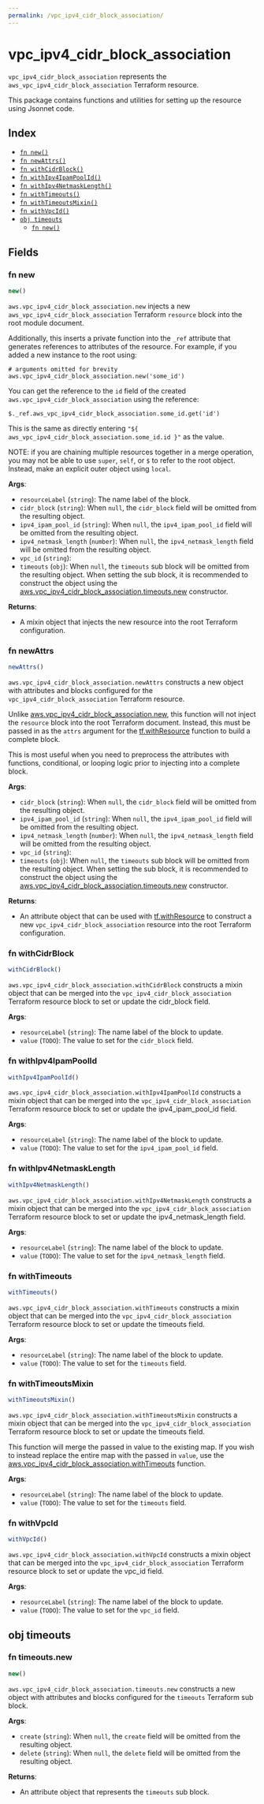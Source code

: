 ```yaml
---
permalink: /vpc_ipv4_cidr_block_association/
---
```


# vpc_ipv4_cidr_block_association

`vpc_ipv4_cidr_block_association` represents the `aws_vpc_ipv4_cidr_block_association` Terraform resource.



This package contains functions and utilities for setting up the resource using Jsonnet code.


## Index

* [`fn new()`](#fn-new)
* [`fn newAttrs()`](#fn-newattrs)
* [`fn withCidrBlock()`](#fn-withcidrblock)
* [`fn withIpv4IpamPoolId()`](#fn-withipv4ipampoolid)
* [`fn withIpv4NetmaskLength()`](#fn-withipv4netmasklength)
* [`fn withTimeouts()`](#fn-withtimeouts)
* [`fn withTimeoutsMixin()`](#fn-withtimeoutsmixin)
* [`fn withVpcId()`](#fn-withvpcid)
* [`obj timeouts`](#obj-timeouts)
  * [`fn new()`](#fn-timeoutsnew)

## Fields

### fn new

```ts
new()
```


`aws.vpc_ipv4_cidr_block_association.new` injects a new `aws_vpc_ipv4_cidr_block_association` Terraform `resource`
block into the root module document.

Additionally, this inserts a private function into the `_ref` attribute that generates references to attributes of the
resource. For example, if you added a new instance to the root using:

    # arguments omitted for brevity
    aws.vpc_ipv4_cidr_block_association.new('some_id')

You can get the reference to the `id` field of the created `aws.vpc_ipv4_cidr_block_association` using the reference:

    $._ref.aws_vpc_ipv4_cidr_block_association.some_id.get('id')

This is the same as directly entering `"${ aws_vpc_ipv4_cidr_block_association.some_id.id }"` as the value.

NOTE: if you are chaining multiple resources together in a merge operation, you may not be able to use `super`, `self`,
or `$` to refer to the root object. Instead, make an explicit outer object using `local`.

**Args**:
  - `resourceLabel` (`string`): The name label of the block.
  - `cidr_block` (`string`):  When `null`, the `cidr_block` field will be omitted from the resulting object.
  - `ipv4_ipam_pool_id` (`string`):  When `null`, the `ipv4_ipam_pool_id` field will be omitted from the resulting object.
  - `ipv4_netmask_length` (`number`):  When `null`, the `ipv4_netmask_length` field will be omitted from the resulting object.
  - `vpc_id` (`string`): 
  - `timeouts` (`obj`):  When `null`, the `timeouts` sub block will be omitted from the resulting object. When setting the sub block, it is recommended to construct the object using the [aws.vpc_ipv4_cidr_block_association.timeouts.new](#fn-vpcipv4cidrblockassociationtimeoutsnew) constructor.

**Returns**:
- A mixin object that injects the new resource into the root Terraform configuration.


### fn newAttrs

```ts
newAttrs()
```


`aws.vpc_ipv4_cidr_block_association.newAttrs` constructs a new object with attributes and blocks configured for the `vpc_ipv4_cidr_block_association`
Terraform resource.

Unlike [aws.vpc_ipv4_cidr_block_association.new](#fn-vpcipv4cidrblockassociationnew), this function will not inject the `resource`
block into the root Terraform document. Instead, this must be passed in as the `attrs` argument for the
[tf.withResource](https://github.com/tf-libsonnet/core/tree/main/docs#fn-withresource) function to build a complete block.

This is most useful when you need to preprocess the attributes with functions, conditional, or looping logic prior to
injecting into a complete block.

**Args**:
  - `cidr_block` (`string`):  When `null`, the `cidr_block` field will be omitted from the resulting object.
  - `ipv4_ipam_pool_id` (`string`):  When `null`, the `ipv4_ipam_pool_id` field will be omitted from the resulting object.
  - `ipv4_netmask_length` (`number`):  When `null`, the `ipv4_netmask_length` field will be omitted from the resulting object.
  - `vpc_id` (`string`): 
  - `timeouts` (`obj`):  When `null`, the `timeouts` sub block will be omitted from the resulting object. When setting the sub block, it is recommended to construct the object using the [aws.vpc_ipv4_cidr_block_association.timeouts.new](#fn-vpcipv4cidrblockassociationtimeoutsnew) constructor.

**Returns**:
  - An attribute object that can be used with [tf.withResource](https://github.com/tf-libsonnet/core/tree/main/docs#fn-withresource) to construct a new `vpc_ipv4_cidr_block_association` resource into the root Terraform configuration.


### fn withCidrBlock

```ts
withCidrBlock()
```

`aws.vpc_ipv4_cidr_block_association.withCidrBlock` constructs a mixin object that can be merged into the `vpc_ipv4_cidr_block_association`
Terraform resource block to set or update the cidr_block field.



**Args**:
  - `resourceLabel` (`string`): The name label of the block to update.
  - `value` (`TODO`): The value to set for the `cidr_block` field.


### fn withIpv4IpamPoolId

```ts
withIpv4IpamPoolId()
```

`aws.vpc_ipv4_cidr_block_association.withIpv4IpamPoolId` constructs a mixin object that can be merged into the `vpc_ipv4_cidr_block_association`
Terraform resource block to set or update the ipv4_ipam_pool_id field.



**Args**:
  - `resourceLabel` (`string`): The name label of the block to update.
  - `value` (`TODO`): The value to set for the `ipv4_ipam_pool_id` field.


### fn withIpv4NetmaskLength

```ts
withIpv4NetmaskLength()
```

`aws.vpc_ipv4_cidr_block_association.withIpv4NetmaskLength` constructs a mixin object that can be merged into the `vpc_ipv4_cidr_block_association`
Terraform resource block to set or update the ipv4_netmask_length field.



**Args**:
  - `resourceLabel` (`string`): The name label of the block to update.
  - `value` (`TODO`): The value to set for the `ipv4_netmask_length` field.


### fn withTimeouts

```ts
withTimeouts()
```

`aws.vpc_ipv4_cidr_block_association.withTimeouts` constructs a mixin object that can be merged into the `vpc_ipv4_cidr_block_association`
Terraform resource block to set or update the timeouts field.



**Args**:
  - `resourceLabel` (`string`): The name label of the block to update.
  - `value` (`TODO`): The value to set for the `timeouts` field.


### fn withTimeoutsMixin

```ts
withTimeoutsMixin()
```

`aws.vpc_ipv4_cidr_block_association.withTimeoutsMixin` constructs a mixin object that can be merged into the `vpc_ipv4_cidr_block_association`
Terraform resource block to set or update the timeouts field.

This function will merge the passed in value to the existing map. If you wish
to instead replace the entire map with the passed in `value`, use the [aws.vpc_ipv4_cidr_block_association.withTimeouts](TODO)
function.


**Args**:
  - `resourceLabel` (`string`): The name label of the block to update.
  - `value` (`TODO`): The value to set for the `timeouts` field.


### fn withVpcId

```ts
withVpcId()
```

`aws.vpc_ipv4_cidr_block_association.withVpcId` constructs a mixin object that can be merged into the `vpc_ipv4_cidr_block_association`
Terraform resource block to set or update the vpc_id field.



**Args**:
  - `resourceLabel` (`string`): The name label of the block to update.
  - `value` (`TODO`): The value to set for the `vpc_id` field.


## obj timeouts



### fn timeouts.new

```ts
new()
```


`aws.vpc_ipv4_cidr_block_association.timeouts.new` constructs a new object with attributes and blocks configured for the `timeouts`
Terraform sub block.



**Args**:
  - `create` (`string`):  When `null`, the `create` field will be omitted from the resulting object.
  - `delete` (`string`):  When `null`, the `delete` field will be omitted from the resulting object.

**Returns**:
  - An attribute object that represents the `timeouts` sub block.

